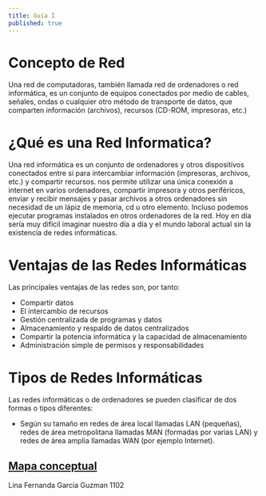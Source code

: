 ```yaml
---
title: Guia I
published: true
---
```

# Concepto de Red
Una red de computadoras, también llamada red de ordenadores o red informática, es un conjunto de equipos conectados por medio de cables, señales, ondas o cualquier otro método de transporte de datos, que comparten información (archivos), recursos (CD-ROM, impresoras, etc.)

# ¿Qué es una Red Informatica?
Una red informática es un conjunto de ordenadores y otros dispositivos conectados entre si para intercambiar información (impresoras, archivos, etc.) y compartir recursos. nos permite utilizar una única conexión a internet en varios ordenadores, compartir impresora y otros periféricos, enviar y recibir mensajes y pasar archivos a otros ordenadores sin necesidad de un lápiz de memoria, cd u otro elemento.
Incluso podemos ejecutar programas instalados en otros ordenadores de la red.
Hoy en día sería muy difícil imaginar nuestro día a día y el mundo laboral actual sin la existencia de redes informáticas.

# Ventajas de las Redes Informáticas
Las principales ventajas de las redes son, por tanto:

* Compartir datos
* El intercambio de recursos
* Gestión centralizada de programas y datos
* Almacenamiento y respaldo de datos centralizados
* Compartir la potencia informática y la capacidad de almacenamiento
* Administración simple de permisos y responsabilidades

# Tipos de Redes Informáticas
Las redes informáticas o de ordenadores se pueden clasificar de dos formas o tipos diferentes:
- Según su tamaño en redes de área local llamadas LAN (pequeñas), redes de área metropolitana llamadas MAN (formadas por varias LAN) y redes de área amplia llamadas WAN (por ejemplo Internet).

[Mapa conceptual](https://lucid.app/lucidchart/9673431d-6812-4943-8c6b-731ff0acf242/edit?viewport_loc=-520%2C-49%2C2926%2C1391%2C0_0&invitationId=inv_b9fe1a6d-f06b-42e9-8395-c5376bbcea49)
---
Lina Fernanda Garcia Guzman 1102
